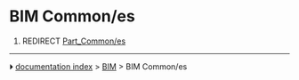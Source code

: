 # BIM Common/es
1.  REDIRECT [Part_Common/es](Part_Common/es.md)



---
⏵ [documentation index](../README.md) > [BIM](BIM_Workbench.md) > BIM Common/es
